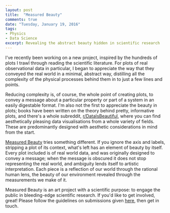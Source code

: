 ```yaml
---
layout: post
title:  "Measured Beauty"
comments: true
date: "Tuesday, January 19, 2016"
tags:
- Physics
- Data Science
excerpt: Revealing the abstract beauty hidden in scientific research
---
```


I've recently been working on a new project, inspired by the hundreds of plots I trawl through reading the scientific literature. For plots of real observational data in particular, I began to appreciate the way that they conveyed the real world in a minimal, abstract way, distilling all the complexity of the physical processes behind them in to just a few lines and points.

Reducing complexity is, of course, the whole point of creating plots, to convey a message about a particular property or part of a system in an easily digestable format. I'm also not the first to appreciate the beauty in plots; books have been written on the theory behind pretty, informative plots, and there's a whole subreddit, <a href="https://www.reddit.com/r/dataisbeautiful/" target="blank">r/DataIsBeautiful</a>, where you can find aesthetically pleasing data visualisations from a whole variety of fields. These are predominantly designed with aesthetic considerations in mind from the start.

<a href="http://measuredbeauty.com/" target="blank">Measured Beauty</a> tries something different. If you ignore the axis and labels, stripping a plot of its context, what's left has an element of beauty by itself. Every plot included is of real world data, and was originally designed to convey a message; when the message is obscured it does not stop representing the real world, and ambiguity lends itself to artistic interpretation. Each piece is a reflection of our world through the rational human lens, the beauty of our environment revealed through the measurements we make of it.

Measured Beauty is an art project with a scientific purpose: to engage the public in bleeding-edge scientific research. If you'd like to get involved, great! Please follow the guidelines on submissions given <a href="http://measuredbeauty.com/submissions/" target="blank">here</a>, then get in touch.
